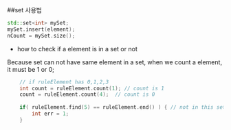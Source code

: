 ##set 사용법


```cpp
std::set<int> mySet;
mySet.insert(element);
nCount = mySet.size();
```

* how to check if a element is in a set or not

Because set can not have same element in a set, when we count a element, it must be 1 or 0;

```cpp
    // if ruleElement has 0,1,2,3
    int count = ruleElement.count(1); // count is 1
    count = ruleElement.count(4);  // count is 0
    
    if( ruleElement.find(5) == ruleElement.end() ) { // not in this set
        int err = 1;
    }
```
